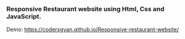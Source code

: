 ### Responsive Restaurant website using Html, Css and JavaScript.

Demo: https://codersgyan.github.io/Responsive-restaurant-website/






